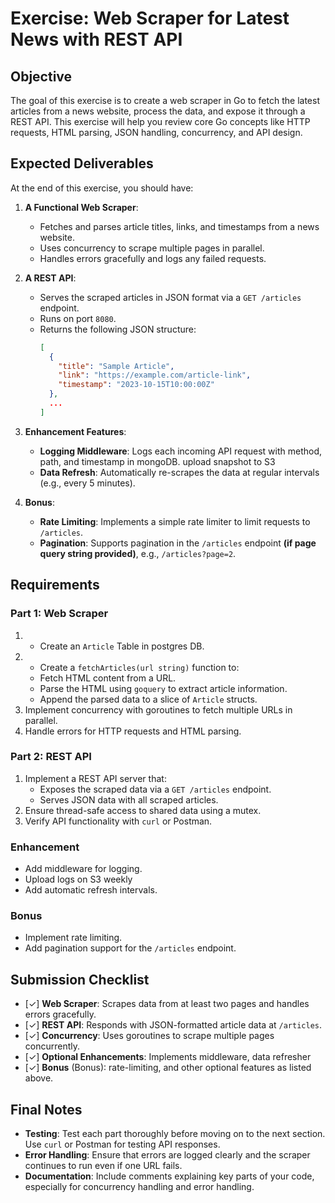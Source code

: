 # Exercise: Web Scraper for Latest News with REST API

## Objective

The goal of this exercise is to create a web scraper in Go to fetch the latest articles from a news website, 
process the data, and expose it through a REST API. This exercise will help you review core Go concepts like HTTP requests, HTML parsing, 
JSON handling, concurrency, and API design.

## Expected Deliverables

At the end of this exercise, you should have:

1. **A Functional Web Scraper**:

   - Fetches and parses article titles, links, and timestamps from a news website.
   - Uses concurrency to scrape multiple pages in parallel.
   - Handles errors gracefully and logs any failed requests.

2. **A REST API**:

   - Serves the scraped articles in JSON format via a `GET /articles` endpoint.
   - Runs on port `8080`.
   - Returns the following JSON structure:
     ```json
     [
       {
         "title": "Sample Article",
         "link": "https://example.com/article-link",
         "timestamp": "2023-10-15T10:00:00Z"
       },
       ...
     ]
     ```

3. **Enhancement Features**:

   - **Logging Middleware**: Logs each incoming API request with method, path, and timestamp in mongoDB. upload snapshot to S3
   - **Data Refresh**: Automatically re-scrapes the data at regular intervals (e.g., every 5 minutes).

4. **Bonus**:

   - **Rate Limiting**: Implements a simple rate limiter to limit requests to `/articles`.
   - **Pagination**: Supports pagination in the `/articles` endpoint **(if page query string provided)**, e.g., `/articles?page=2`.

## Requirements

### Part 1: Web Scraper

1. - Create an `Article` Table in postgres DB.
2. - Create a `fetchArticles(url string)` function to:
   - Fetch HTML content from a URL.
   - Parse the HTML using `goquery` to extract article information.
   - Append the parsed data to a slice of `Article` structs.
3. Implement concurrency with goroutines to fetch multiple URLs in parallel.
4. Handle errors for HTTP requests and HTML parsing.

### Part 2: REST API

1. Implement a REST API server that:
   - Exposes the scraped data via a `GET /articles` endpoint.
   - Serves JSON data with all scraped articles.
2. Ensure thread-safe access to shared data using a mutex.
3. Verify API functionality with `curl` or Postman.

### Enhancement

- Add middleware for logging.
- Upload logs on S3 weekly
- Add automatic refresh intervals.

### Bonus

- Implement rate limiting.
- Add pagination support for the `/articles` endpoint.

## Submission Checklist

- [✓] **Web Scraper**: Scrapes data from at least two pages and handles errors gracefully.
- [✓] **REST API**: Responds with JSON-formatted article data at `/articles`.
- [✓] **Concurrency**: Uses goroutines to scrape multiple pages concurrently.
- [✓] **Optional Enhancements**: Implements middleware, data refresher
- [✓] **Bonus** (Bonus): rate-limiting, and other optional features as listed above.

## Final Notes

- **Testing**: Test each part thoroughly before moving on to the next section. Use `curl` or Postman for testing API responses.
- **Error Handling**: Ensure that errors are logged clearly and the scraper continues to run even if one URL fails.
- **Documentation**: Include comments explaining key parts of your code, especially for concurrency handling and error handling.
